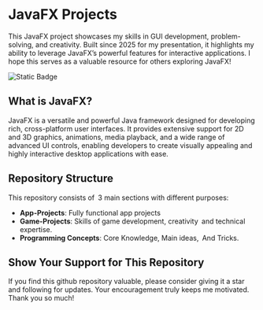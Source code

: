 # JavaFX Projects

This JavaFX project showcases my skills in GUI development, problem-solving, and creativity. Built since 2025 for my presentation, it highlights my ability to leverage JavaFX’s powerful features for interactive applications. I hope this serves as a valuable resource for others exploring JavaFX!

![Static Badge](https://img.shields.io/badge/JavaFX%20-v23.0.0-blue) 

## What is JavaFX?

JavaFX is a versatile and powerful Java framework designed for developing rich, cross-platform user interfaces. It provides extensive support for 2D and 3D graphics, animations, media playback, and a wide range of advanced UI controls, enabling developers to create visually appealing and highly interactive desktop applications with ease.

## Repository Structure

This repository consists of 3 main sections with different purposes:
- **App-Projects**: Fully functional app projects
- **Game-Projects**: Skills of game development, creativity and technical expertise.
- **Programming Concepts**: Core Knowledge, Main ideas, And Tricks.

## Show Your Support for This Repository

If you find this github repository valuable, please consider giving it a star and following for updates. Your encouragement truly keeps me motivated. Thank you so much!
